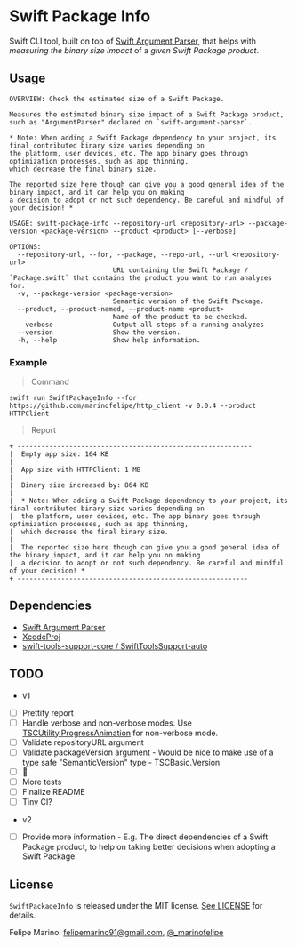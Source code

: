 # Swift Package Info
Swift CLI tool, built on top of [Swift Argument Parser](https://github.com/apple/swift-argument-parser), that helps with *measuring the binary size impact* of a *given Swift Package product*.

## Usage
```
OVERVIEW: Check the estimated size of a Swift Package.

Measures the estimated binary size impact of a Swift Package product,
such as "ArgumentParser" declared on `swift-argument-parser`.

* Note: When adding a Swift Package dependency to your project, its final contributed binary size varies depending on
the platform, user devices, etc. The app binary goes through optimization processes, such as app thinning,
which decrease the final binary size.

The reported size here though can give you a good general idea of the binary impact, and it can help you on making
a decision to adopt or not such dependency. Be careful and mindful of your decision! *

USAGE: swift-package-info --repository-url <repository-url> --package-version <package-version> --product <product> [--verbose]

OPTIONS:
  --repository-url, --for, --package, --repo-url, --url <repository-url>
                          URL containing the Swift Package / `Package.swift` that contains the product you want to run analyzes for. 
  -v, --package-version <package-version>
                          Semantic version of the Swift Package. 
  --product, --product-named, --product-name <product>
                          Name of the product to be checked. 
  --verbose               Output all steps of a running analyzes 
  --version               Show the version.
  -h, --help              Show help information.
```

### Example
> Command
```
swift run SwiftPackageInfo --for https://github.com/marinofelipe/http_client -v 0.0.4 --product HTTPClient
```
> Report

```
+ -----------------------------------------------------------
|  Empty app size: 164 KB
|
|  App size with HTTPClient: 1 MB
|
|  Binary size increased by: 864 KB
|
|  * Note: When adding a Swift Package dependency to your project, its final contributed binary size varies depending on
|  the platform, user devices, etc. The app binary goes through optimization processes, such as app thinning,
|  which decrease the final binary size.
|
|  The reported size here though can give you a good general idea of the binary impact, and it can help you on making
|  a decision to adopt or not such dependency. Be careful and mindful of your decision! *
+ ----------------------------------------------------------
```

## Dependencies
- [Swift Argument Parser](https://github.com/apple/swift-argument-parser)
- [XcodeProj](https://github.com/tuist/XcodeProj.git)
- [swift-tools-support-core / SwiftToolsSupport-auto](https://github.com/apple/swift-tools-support-core/blob/main/Package.swift)

## TODO
* v1
- [ ] Prettify report
- [ ] Handle verbose and non-verbose modes. Use [TSCUtility.ProgressAnimation](https://github.com/apple/swift-tools-support-core/blob/fcaa2ce5a852b5355aed5808a6610dc8b6dcf27e/Sources/TSCUtility/ProgressAnimation.swift) for non-verbose mode.
- [ ] Validate repositoryURL argument
- [ ] Validate packageVersion argument - Would be nice to make use of a type safe "SemanticVersion" type - TSCBasic.Version
- [ ] 💅
- [ ] More tests
- [ ] Finalize README
- [ ] Tiny CI?

* v2
- [ ] Provide more information - E.g. The direct dependencies of a Swift Package product, to help on taking better decisions when adopting a Swift Package.


## License
`SwiftPackageInfo` is released under the MIT license. [See LICENSE](/LICENSE) for details.

Felipe Marino: [felipemarino91@gmail.com](mailto:felipemarino91@gmail.com), [@_marinofelipe](https://twitter.com/_marinofelipe)